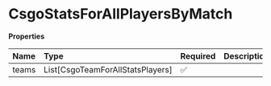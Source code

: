 # CsgoStatsForAllPlayersByMatch

**Properties**

| Name  | Type                             | Required | Description |
| :---- | :------------------------------- | :------- | :---------- |
| teams | List[CsgoTeamForAllStatsPlayers] | ✅       |             |
